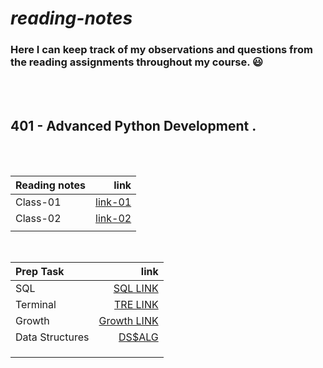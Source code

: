 # ***reading-notes***
### Here I can keep track of my observations and questions from the reading assignments throughout my course. :smiley:
<br>
<br>

##  **401 - Advanced Python Development**  .
<br>
<br>




| Reading notes         |                                      link |
| :------------         | ----------------------------------------: |
| Class-01              | [link-01](./reading%20notes/Class-01.md)  |
| Class-02              | [link-02](./reading%20notes/Class-02.md)  |
|                       |                                           |

<br>

| Prep Task       |                                                            link |
| :-------------- | --------------------------------------------------------------: |
| SQL             | [SQL LINK](./Prep%20Task/Sql.md)                                |
| Terminal        | [TRE LINK](./Prep%20Task/tirmenal.md)                           |
| Growth          | [Growth LINK](./Prep%20Task/Growth%20Mindset.md)                |
| Data Structures | [DS$ALG](./Prep%20Task/Data%20Structures%20and%20Algorithms.md) |
|                 |                                                                 |
|                 |                                                                 |
|                 |                                                                 |